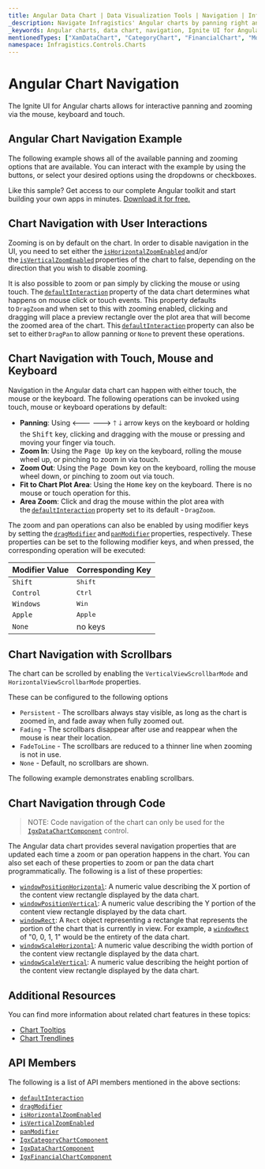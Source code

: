 ```yaml
---
title: Angular Data Chart | Data Visualization Tools | Navigation | Infragistics
_description: Navigate Infragistics' Angular charts by panning right and left and zooming horizontally and vertically using mouse or touch. Learn about Ignite UI for Angular graph navigation capabilities!
_keywords: Angular charts, data chart, navigation, Ignite UI for Angular, Infragistics
mentionedTypes: ["XamDataChart", "CategoryChart", "FinancialChart", "ModifierKeys"]
namespace: Infragistics.Controls.Charts
---
```


# Angular Chart Navigation

The Ignite UI for Angular charts allows for interactive panning and zooming via the mouse, keyboard and touch.

## Angular Chart Navigation Example

The following example shows all of the available panning and zooming options that are available. You can interact with the example by using the buttons, or select your desired options using the dropdowns or checkboxes.

<code-view style="height: 600px"
           data-demos-base-url="{environment:dvDemosBaseUrl}"
           iframe-src="{environment:dvDemosBaseUrl}/charts/data-chart-chart-navigation"
           alt="Angular Navigation Example"
           github-src="charts/data-chart/chart-navigation">
</code-view>

<div class="divider--half"></div>

Like this sample? Get access to our complete Angular toolkit and start building your own apps in minutes. <a href="{environment:infragisticsBaseUrl}/products/ignite-ui-angular/download">Download it for free.</a>

## Chart Navigation with User Interactions

Zooming is on by default on the chart. In order to disable navigation in the UI, you need to set either the [`isHorizontalZoomEnabled`]({environment:dvApiBaseUrl}/products/ignite-ui-angular/api/docs/typescript/latest/classes/igxdatachartcomponent.html#ishorizontalzoomenabled) and/or the [`isVerticalZoomEnabled`]({environment:dvApiBaseUrl}/products/ignite-ui-angular/api/docs/typescript/latest/classes/igxdatachartcomponent.html#isverticalzoomenabled) properties of the chart to false, depending on the direction that you wish to disable zooming.

It is also possible to zoom or pan simply by clicking the mouse or using touch. The [`defaultInteraction`]({environment:dvApiBaseUrl}/products/ignite-ui-angular/api/docs/typescript/latest/classes/igxseriesviewercomponent.html#defaultinteraction) property of the data chart determines what happens on mouse click or touch events. This property defaults to `DragZoom` and when set to this with zooming enabled, clicking and dragging will place a preview rectangle over the plot area that will become the zoomed area of the chart. This [`defaultInteraction`]({environment:dvApiBaseUrl}/products/ignite-ui-angular/api/docs/typescript/latest/classes/igxseriesviewercomponent.html#defaultinteraction) property can also be set to either `DragPan` to allow panning or `None` to prevent these operations.

## Chart Navigation with Touch, Mouse and Keyboard

Navigation in the Angular data chart can happen with either touch, the mouse or the keyboard. The following operations can be invoked using touch, mouse or keyboard operations by default:

-   **Panning**: Using <kbd>🡐</kbd> <kbd>🡒</kbd> <kbd>🡑</kbd> <kbd>🡓</kbd> arrow keys on the keyboard or holding the <kbd>Shift</kbd> key, clicking and dragging with the mouse or pressing and moving your finger via touch.
-   **Zoom In**: Using the <kbd>Page Up</kbd> key on the keyboard, rolling the mouse wheel up, or pinching to zoom in via touch.
-   **Zoom Out**: Using the <kbd>Page Down</kbd> key on the keyboard, rolling the mouse wheel down, or pinching to zoom out via touch.
-   **Fit to Chart Plot Area**: Using the <kbd>Home</kbd> key on the keyboard. There is no mouse or touch operation for this.
-   **Area Zoom**: Click and drag the mouse within the plot area with the [`defaultInteraction`]({environment:dvApiBaseUrl}/products/ignite-ui-angular/api/docs/typescript/latest/classes/igxseriesviewercomponent.html#defaultinteraction) property set to its default - `DragZoom`.

The zoom and pan operations can also be enabled by using modifier keys by setting the [`dragModifier`]({environment:dvApiBaseUrl}/products/ignite-ui-angular/api/docs/typescript/latest/classes/igxseriesviewercomponent.html#dragmodifier) and [`panModifier`]({environment:dvApiBaseUrl}/products/ignite-ui-angular/api/docs/typescript/latest/classes/igxseriesviewercomponent.html#panmodifier) properties, respectively. These properties can be set to the following modifier keys, and when pressed, the corresponding operation will be executed:

| Modifier Value | Corresponding Key |
| -------------- | ----------------- |
| `Shift`        | <kbd>Shift</kbd>  |
| `Control`      | <kbd>Ctrl</kbd>   |
| `Windows`      | <kbd>Win</kbd>    |
| `Apple`        | <kbd>Apple</kbd>  |
| `None`         | no keys           |

## Chart Navigation with Scrollbars

The chart can be scrolled by enabling the `VerticalViewScrollbarMode` and `HorizontalViewScrollbarMode` properties. 

These can be configured to the following options

-   `Persistent` - The scrollbars always stay visible, as long as the chart is zoomed in, and fade away when fully zoomed out. 
-   `Fading` - The scrollbars disappear after use and reappear when the mouse is near their location.
-   `FadeToLine` - The scrollbars are reduced to a thinner line when zooming is not in use.
-   `None` - Default, no scrollbars are shown.

The following example demonstrates enabling scrollbars.

<code-view style="height: 600px"
           data-demos-base-url="{environment:dvDemosBaseUrl}"
           iframe-src="{environment:dvDemosBaseUrl}/charts/financial-chart-scrollbars"
           alt="Angular Navigation Example"
           github-src="charts/financial-chart/scrollbars">
</code-view>

<div class="divider--half"></div>

## Chart Navigation through Code

> NOTE: Code navigation of the chart can only be used for the [`IgxDataChartComponent`]({environment:dvApiBaseUrl}/products/ignite-ui-angular/api/docs/typescript/latest/classes/igxdatachartcomponent.html) control.

The Angular data chart provides several navigation properties that are updated each time a zoom or pan operation happens in the chart. You can also set each of these properties to zoom or pan the data chart programmatically. The following is a list of these properties:

-   [`windowPositionHorizontal`]({environment:dvApiBaseUrl}/products/ignite-ui-angular/api/docs/typescript/latest/classes/igxseriesviewercomponent.html#windowpositionhorizontal): A numeric value describing the X portion of the content view rectangle displayed by the data chart.
-   [`windowPositionVertical`]({environment:dvApiBaseUrl}/products/ignite-ui-angular/api/docs/typescript/latest/classes/igxseriesviewercomponent.html#windowpositionvertical): A numeric value describing the Y portion of the content view rectangle displayed by the data chart.
-   [`windowRect`]({environment:dvApiBaseUrl}/products/ignite-ui-angular/api/docs/typescript/latest/classes/igxseriesviewercomponent.html#windowrect): A `Rect` object representing a rectangle that represents the portion of the chart that is currently in view. For example, a [`windowRect`]({environment:dvApiBaseUrl}/products/ignite-ui-angular/api/docs/typescript/latest/classes/igxseriesviewercomponent.html#windowrect) of "0, 0, 1, 1" would be the entirety of the data chart.
-   [`windowScaleHorizontal`]({environment:dvApiBaseUrl}/products/ignite-ui-angular/api/docs/typescript/latest/classes/igxdatachartcomponent.html#windowscalehorizontal): A numeric value describing the width portion of the content view rectangle displayed by the data chart.
-   [`windowScaleVertical`]({environment:dvApiBaseUrl}/products/ignite-ui-angular/api/docs/typescript/latest/classes/igxdatachartcomponent.html#windowscalevertical): A numeric value describing the height portion of the content view rectangle displayed by the data chart.

## Additional Resources

You can find more information about related chart features in these topics:

-   [Chart Tooltips](chart-tooltips.md)
-   [Chart Trendlines](chart-trendlines.md)

## API Members

The following is a list of API members mentioned in the above sections:

-   [`defaultInteraction`]({environment:dvApiBaseUrl}/products/ignite-ui-angular/api/docs/typescript/latest/classes/igxseriesviewercomponent.html#defaultinteraction)
-   [`dragModifier`]({environment:dvApiBaseUrl}/products/ignite-ui-angular/api/docs/typescript/latest/classes/igxseriesviewercomponent.html#dragmodifier)
-   [`isHorizontalZoomEnabled`]({environment:dvApiBaseUrl}/products/ignite-ui-angular/api/docs/typescript/latest/classes/igxdatachartcomponent.html#ishorizontalzoomenabled)
-   [`isVerticalZoomEnabled`]({environment:dvApiBaseUrl}/products/ignite-ui-angular/api/docs/typescript/latest/classes/igxdatachartcomponent.html#isverticalzoomenabled)
-   [`panModifier`]({environment:dvApiBaseUrl}/products/ignite-ui-angular/api/docs/typescript/latest/classes/igxseriesviewercomponent.html#panmodifier)
-   [`IgxCategoryChartComponent`]({environment:dvApiBaseUrl}/products/ignite-ui-angular/api/docs/typescript/latest/classes/igxcategorychartcomponent.html)
-   [`IgxDataChartComponent`]({environment:dvApiBaseUrl}/products/ignite-ui-angular/api/docs/typescript/latest/classes/igxdatachartcomponent.html)
-   [`IgxFinancialChartComponent`]({environment:dvApiBaseUrl}/products/ignite-ui-angular/api/docs/typescript/latest/classes/igxfinancialchartcomponent.html)
